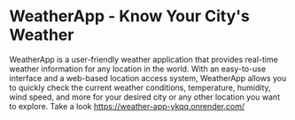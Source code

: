 # WeatherApp - Know Your City's Weather
WeatherApp is a user-friendly weather application that provides real-time weather information for any location in the world. With an easy-to-use interface and a web-based location access system, WeatherApp allows you to quickly check the current weather conditions, temperature, humidity, wind speed, and more for your desired city or any other location you want to explore.
Take a look https://weather-app-ykqq.onrender.com/
